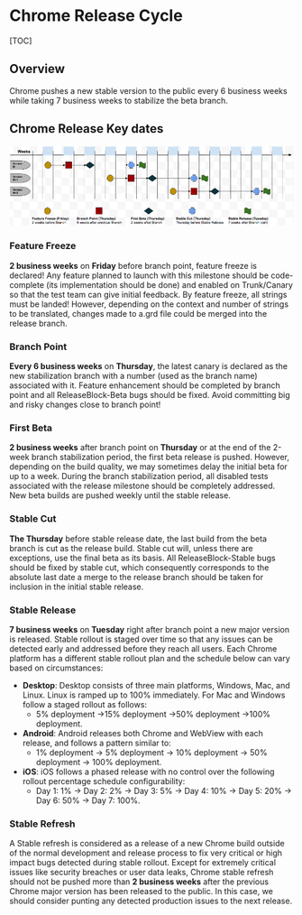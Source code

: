 # Chrome Release Cycle

[TOC]

## Overview

Chrome pushes a new stable version to the public every 6 business weeks while 
taking 7 business weeks to stabilize the beta branch.

## Chrome Release Key dates

![Chrome Release Key dates](images/release_cycle.png)

### Feature Freeze

**2 business weeks** on **Friday** before branch point, feature freeze is
declared! Any feature planned to launch with this milestone should be 
code-complete (its implementation should be done) and enabled on Trunk/Canary
so that the test team can give initial feedback. By feature freeze, all strings
must be landed! However, depending on the context and number of strings to be
translated, changes made to a.grd file could be merged into the release branch. 

### Branch Point

**Every 6 business weeks** on **Thursday**, the latest canary is declared as the 
new stabilization branch with a number (used as the branch name) associated with
it. Feature enhancement should be completed by branch point and all
ReleaseBlock-Beta bugs should be fixed. Avoid committing big and risky changes
close to branch point! 

### First Beta

**2 business weeks** after branch point on **Thursday** or at the end of the
2-week branch stabilization period, the first beta release is pushed. However,
depending on the build quality, we may sometimes delay the initial beta for up
to a week. During the branch stabilization period, all disabled tests associated
with the release milestone should be completely addressed. New beta builds are
pushed weekly until the stable release. 

### Stable Cut

**The Thursday** before stable release date, the last build from the beta branch
is cut as the release build. Stable cut will, unless there are exceptions, use
the final beta as its basis. All ReleaseBlock-Stable bugs should be fixed by 
stable cut, which consequently corresponds to the absolute last date a merge to
the release branch should be taken for inclusion in the initial stable release.

### Stable Release

**7 business weeks** on **Tuesday** right after branch point a new major version
is released. Stable rollout is staged over time so that any issues can be 
detected early and addressed before they reach all users. Each Chrome platform
has a different stable rollout plan and the schedule below can vary based on
circumstances:

*  **Desktop**: Desktop consists of three main platforms, Windows, Mac, and
Linux. Linux is ramped up to 100% immediately. For Mac and Windows follow a
staged rollout as follows:
    * 5% deployment ->15% deployment ->50% deployment ->100% deployment.
*  **Android**: Android releases both Chrome and WebView with each release, and
follows a pattern similar to: 
    * 1% deployment -> 5% deployment -> 10% deployment -> 50% deployment
    -> 100% deployment.
*  **iOS**: iOS follows a phased release with no control over the following
rollout percentage schedule configurability: 
    * Day 1: 1% -> Day 2: 2% -> Day 3: 5% -> Day 4: 10% -> Day 5: 20% 
    -> Day 6: 50% -> Day 7: 100%.

### Stable Refresh

A Stable refresh is considered as a release of a new Chrome build outside of the
normal development and release process to fix very critical or high impact bugs 
detected during stable rollout. Except for extremely critical issues like 
security breaches or user data leaks, Chrome stable refresh should not be pushed
more than **2 business weeks** after the previous Chrome major version has been
released to the public. In this case, we should consider punting any detected 
production issues to the next release.
